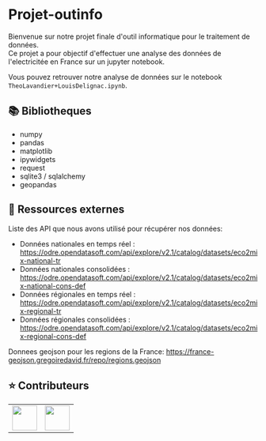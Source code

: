 # Projet-outinfo
Bienvenue sur notre projet finale d'outil informatique pour le traitement de données.  
Ce projet a pour objectif d'effectuer une analyse des données de l'electricitée en France sur un jupyter notebook.

Vous pouvez retrouver notre analyse de données sur le notebook `TheoLavandier+LouisDelignac.ipynb`.


## 📚  Bibliotheques

- numpy
- pandas
- matplotlib
- ipywidgets
- request
- sqlite3 / sqlalchemy
- geopandas


## 📃  Ressources externes

Liste des API que nous avons utilisé pour récupérer nos données:
- Données nationales en temps réel :  https://odre.opendatasoft.com/api/explore/v2.1/catalog/datasets/eco2mix-national-tr
- Données nationales consolidées :    https://odre.opendatasoft.com/api/explore/v2.1/catalog/datasets/eco2mix-national-cons-def
- Données régionales en temps réel :  https://odre.opendatasoft.com/api/explore/v2.1/catalog/datasets/eco2mix-regional-tr
- Données régionales consolidées :    https://odre.opendatasoft.com/api/explore/v2.1/catalog/datasets/eco2mix-regional-cons-def

Donnees geojson pour les regions de la France: https://france-geojson.gregoiredavid.fr/repo/regions.geojson


## ⭐  Contributeurs 

<table>
  <tr>
    <td align="center">
      <a href="https://github.com/LouisDelignac">
        <img src="https://avatars.githubusercontent.com/u/102798850?v=4" width="50" height="50" alt=""/><br />
      </a>
    </td>
    <td align="center">
      <a href="https://github.com/Hisqkq">
        <img src="https://avatars.githubusercontent.com/u/120734251?v=4" width="50" height="50" alt=""/><br />
      </a>
    </td>
  </tr>
</table>